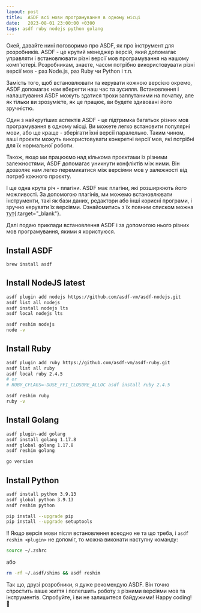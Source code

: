 ```yaml
---
layout: post
title:  ASDF всі мови програмування в одному місці
date:   2023-08-01 23:00:00 +0300
tags: asdf ruby nodejs python golang
---
```

Окей, давайте нині поговоримо про ASDF, як про інструмент для розробників. ASDF - це крутий менеджер версій, який допомагає управляти і встановлювати різні версії мов програмування на нашому комп'ютері. Розробникам, знаєте, часом потрібно використовувати різні версії мов - раз Node.js, раз Ruby чи Python і т.п.

Замість того, щоб встановлювати та керувати кожною версією окремо, ASDF допомагає нам вберегти наш час та зусилля. Встановлення і налаштування ASDF можуть здатися трохи заплутаними на початку, але як тільки ви зрозумієте, як це працює, ви будете здивовані його зручністю.

Один з найкрутіших аспектів ASDF - це підтримка багатьох різних мов програмування в одному місці. Ви можете легко встановити популярні мови, або ще краще - зберігати їхні версії паралельно. Таким чином, ваші проєкти можуть використовувати конкретні версії мов, які потрібні для їх нормальної роботи.

Також, якщо ми працюємо над кількома проєктами із різними залежностями, ASDF допомагає уникнути конфліктів між ними. Він дозволяє нам легко перемикатися між версіями мов у залежності від потреб кожного проєкту.

І ще одна крута річ - плагіни. ASDF має плагіни, які розширюють його можливості. За допомогою плагінів, ми можемо встановлювати інструменти, такі як бази даних, редактори або інші корисні програми, і зручно керувати їх версіями. Ознайомитись з їх повним списком можна [тут](https://github.com/asdf-vm/asdf-plugins){:target="_blank"}.

Далі подаю приклади встановлення ASDF і за допомогою нього різних мов програмування, якими я користуюся.

## Install ASDF
```sh
brew install asdf
```

## Install NodeJS latest
```sh
asdf plugin add nodejs https://github.com/asdf-vm/asdf-nodejs.git
asdf list all nodejs
asdf install nodejs lts
asdf local nodejs lts

asdf reshim nodejs
node -v
```

## Install Ruby
```sh
asdf plugin add ruby https://github.com/asdf-vm/asdf-ruby.git
asdf list all ruby
asdf local ruby 2.4.5
# or
# RUBY_CFLAGS=-DUSE_FFI_CLOSURE_ALLOC asdf install ruby 2.4.5

asdf reshim ruby
ruby -v
```

## Install Golang
```sh
asdf plugin-add golang
asdf install golang 1.17.8
asdf global golang 1.17.8
asdf reshim golang

go version
```

## Install Python
```sh
asdf install python 3.9.13
asdf global python 3.9.13
asdf reshim python

pip install --upgrade pip
pip install --upgrade setuptools
```

‼️ Якщо версія мови після встановлення всеодно не та що треба, і `asdf reshim <plugin>` не допоміг, то можна виконати наступну команду:
```sh
source ~/.zshrc
```
або
```sh
rm -rf ~/.asdf/shims && asdf reshim
```

Так що, друзі розробники, я дуже рекомендую ASDF.
Він точно спростить ваше життя і полегшить роботу з різними версіями мов та інструментів. Спробуйте, і ви не залишитеся байдужими! Happy coding! 🚀
